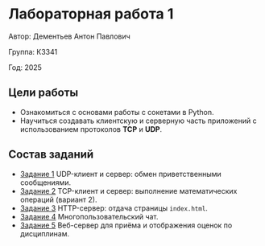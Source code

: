 # Лабораторная работа 1

Автор: Дементьев Антон Павлович

Группа: К3341

Год: 2025

## Цели работы

- Ознакомиться с основами работы с сокетами в Python.
- Научиться создавать клиентскую и серверную часть приложений с использованием протоколов **TCP** и **UDP**.

## Состав заданий

- [Задание 1](task_1.md) UDP-клиент и сервер: обмен приветственными сообщениями.
- [Задание 2](task_2.md) TCP-клиент и сервер: выполнение математических операций (вариант 2).
- [Задание 3](task_3.md) HTTP-сервер: отдача страницы `index.html`.
- [Задание 4](task_4.md) Многопользовательский чат.
- [Задание 5](task_5.md) Веб-сервер для приёма и отображения оценок по дисциплинам.
